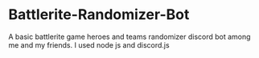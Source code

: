 # Battlerite-Randomizer-Bot
A basic battlerite game heroes and teams randomizer discord bot among me and my friends. I used node js and discord.js
